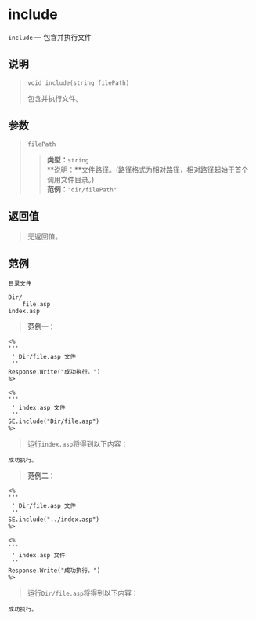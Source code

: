 include
=======
`include` &mdash; 包含并执行文件

说明
----
>     void include(string filePath)
> 包含并执行文件。

参数
----
> `filePath`
>> **类型：**`string`  
>> **说明：**文件路径。(路径格式为相对路径，相对路径起始于首个调用文件目录。)  
>> **范例：**`"dir/filePath"`

返回值
------
> 无返回值。

范例
----
>
    目录文件
>
    Dir/
        file.asp
    index.asp
> **范例一**：
>
    <%
    '''
     ' Dir/file.asp 文件
     ''
    Response.Write("成功执行。")
    %>
>>
>
    <%
    '''
     ' index.asp 文件
     ''
    SE.include("Dir/file.asp")
    %>
> 运行`index.asp`将得到以下内容：  
>
    成功执行。
> **范例二**：
>
    <%
    '''
     ' Dir/file.asp 文件
     ''
    SE.include("../index.asp")
    %>
>>
>
    <%
    '''
     ' index.asp 文件
     ''
    Response.Write("成功执行。")
    %>
> 运行`Dir/file.asp`将得到以下内容：  
>
    成功执行。